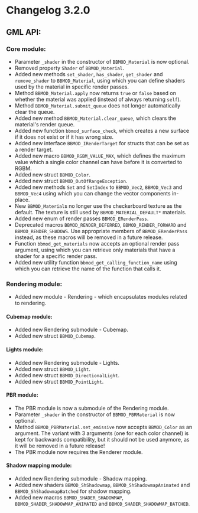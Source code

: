 # Changelog 3.2.0

## GML API:
### Core module:
* Parameter `_shader` in the constructor of `BBMOD_Material` is now optional.
* Removed property `Shader` of `BBMOD_Material`.
* Added new methods `set_shader`, `has_shader`, `get_shader` and `remove_shader` to `BBMOD_Material`, using which you can define shaders used by the material in specific render passes.
* Method `BBMOD_Material.apply` now returns `true` or `false` based on whether the material was applied (instead of always returning `self`).
* Method `BBMOD_Material.submit_queue` does not longer automatically clear the queue.
* Added new method `BBMOD_Material.clear_queue`, which clears the material's render queue.
* Added new function `bbmod_surface_check`, which creates a new surface if it does not exist or if it has wrong size.
* Added new interface `BBMOD_IRenderTarget` for structs that can be set as a render target.
* Added new macro `BBMOD_RGBM_VALUE_MAX`, which defines the maximum value which a single color channel can have before it is converted to RGBM.
* Added new struct `BBMOD_Color`.
* Added new struct `BBMOD_OutOfRangeException`.
* Added new methods `Set` and `SetIndex` to `BBMOD_Vec2`, `BBMOD_Vec3` and `BBMOD_Vec4` using which you can change the vector components in-place.
* New `BBMOD_Material`s no longer use the checkerboard texture as the default. The texture is still used by `BBMOD_MATERIAL_DEFAULT*` materials.
* Added new enum of render passes `BBMOD_ERenderPass`.
* Deprecated macros `BBMOD_RENDER_DEFERRED`, `BBMOD_RENDER_FORWARD` and `BBMOD_RENDER_SHADOWS`. Use appropriate members of `BBMOD_ERenderPass` instead, as these macros will be removed in a future release.
* Function `bbmod_get_materials` now accepts an optional render pass argument, using which you can retrieve only materials that have a shader for a specific render pass.
* Added new utility function `bbmod_get_calling_function_name` using which you can retrieve the name of the function that calls it.

### Rendering module:
* Added new module - Rendering - which encapsulates modules related to rendering.

#### Cubemap module:
* Added new Rendering submodule - Cubemap.
* Added new struct `BBMOD_Cubemap`.

#### Lights module:
* Added new Rendering submodule - Lights.
* Added new struct `BBMOD_Light`.
* Added new struct `BBMOD_DirectionalLight`.
* Added new struct `BBMOD_PointLight`.

#### PBR module:
* The PBR module is now a submodule of the Rendering module.
* Parameter `_shader` in the constructor of `BBMOD_PBRMaterial` is now optional.
* Method `BBMOD_PBRMaterial.set_emissive` now accepts `BBMOD_Color` as an argument. The variant with 3 arguments (one for each color channel) is kept for backwards compatibility, but it should not be used anymore, as it will be removed in a future release!
* The PBR module now requires the Renderer module.

#### Shadow mapping module:
* Added new Rendering submodule - Shadow mapping.
* Added new shaders `BBMOD_ShShadowmap`, `BBMOD_ShShadowmapAnimated` and `BBMOD_ShShadowmapBatched` for shadow mapping.
* Added new macros `BBMOD_SHADER_SHADOWMAP`, `BBMOD_SHADER_SHADOWMAP_ANIMATED` and `BBMOD_SHADER_SHADOWMAP_BATCHED`.
